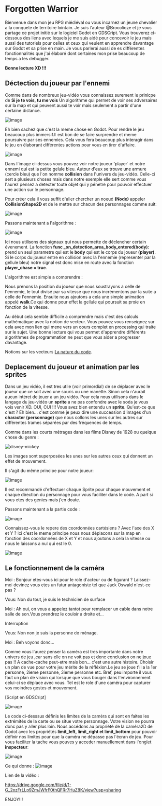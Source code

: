 # Forgotten Warrior
Bienvenue dans mon jeu RPG miédiéval ou vous incarnez un jeune chevalier a la conquete de territoire lointain.
Je suis l'auteur @Brocolioze et je vous partage ce projet initié sur le logiciel Godot en GDSCript.
Vous trouverez ci-dessous des liens avec lequels je me suis aidé pour concevoir le jeu mais aussi des tutoriels pour celles et ceux qui veulent
en apprendre davantage sur Godot et sa prise en main.
Je vous parlerai aussi de es différentes fonctionnalités que j'ai élaboré dont certaines mon prise beaucoup de temps a les debugger.

**Bonne lecture XD !!!**

## Déctection du joueur par l'ennemi

Comme dans de nombreux jeu-vidéo vous connaissez surement le prinicpe de **Si je te vois, tu me vois**
Un algorithme qui permet de voir ses adversaires sur la map et qui peuvent aussi te voir mais seulement a partir d'une certaine distance.

![image](https://github.com/Brocolioze/Jeu/assets/49524886/82e5af33-88b7-44c9-a5a4-cbb2295d0579)

Eh bien sachez que c'est la meme chose en Godot.
Pour rendre le jeu beaucoup plus immersif.Il est bon de se faire surprendre et meme poursuivre par ses ennemies.
Cela vous fera beaucoup plus interagir dans le jeu en élaborant différentes actions pour vous en tirer d'affaire.

![image](https://github.com/Brocolioze/Jeu/assets/49524886/e77c7df6-b6fc-48a8-b5a5-190270f09db2)

Dans l'image ci-dessus vous pouvez voir notre joueur 'player' et notre ennemi qui est la petite gelule bleu.
Autour d'eux se trouve une armure (cercle bleu) que l'on nomme **collision** dans l'univers du jeu-vidéo.
Celle-ci sert a plusieurs choses mais dans notre exemple elle sert comme vous l'aurez pensez a detecter toute objet qui y pénetre
pour pouvoir effectuer une action sur le personnage.

Pour créer cela il vous suffit d'aller chercher un noeud **(Node)** appeler **CollisionShape2D** et de le mettre sur chacun des personnages comme suit:

![image](https://github.com/Brocolioze/Jeu/assets/49524886/b639c3cc-63fe-4124-b7ef-18cd955c0398)

Passons maintenant a l'algorithme :

![image](https://github.com/Brocolioze/Jeu/assets/49524886/a5dca21f-a747-407a-8ed1-d6fa5164d01d)

Ici nous utilisons des signaux qui nous permette de déclencher certain évenement.
La fonction **func _on_detection_area_body_entered(body):** prend un seul parametre qui est le **body** qui est le corps du joueur **(player)**.
Si le corps du joueur entre en collision avec la l'ennemie (representer par la gellule bleu) notre signal est donc mise en route avec la fonction
**player_chase = true**.

L'algorithme est simple a comprendre :

Nous prenons la position du joueur que nous soustrayons a celle de l'ennemie, le tout divisé par sa vitesse que nous incrémentons par la suite a celle de l'ennemie.
Ensuite nous ajoutons a cela une simple animation appelé **walk**.Ce qui donne pour effet la gellule qui poursuit sa proie en fonction de la vitesse.

Au début cela semble difficile a comprendre mais c'est des calculs mathématique avec la notion de vecteur.
Vous pouvez vous renseignez sur cela avec mon lien qui mene vers un cours complet en processing qui traite sur le sujet.
Une bonne lecture qui vous permet d'apprendre différents algorithmes de programmation ne peut que vous aider a progresser davantage.

Notions sur les vecteurs [La nature du code](https://natureofcode.com/book/chapter-1-vectors/).

## Deplacement du joueur et animation par les sprites

Dans un jeu vidéo, il est tres utile (voir primordial) de se déplacer avec le joueur que ce soit avec une souris ou une manette.
Sinon cela n'aurait aucun intéret de jouer a un jeu vidéo.
Pour cela nous utilisons dans le langage du jeu-vidéo un **sprite** a ne pas confondre avec le soda je vous vois venir XD.
OUI, OUI !!! Vous avez bien entendu un **sprite**. Qu'est-ce que c'est ?
Eh bien... c'est comme je peux dire une succession d'images d'un **character (personnage)** que nous collons les unes sur les autres sur différentes trames séparées par des fréquences de temps.

Comme dans les courts métrages dans les films Disney de 1928 ou quelque chose du genre :

![disney-mickey](https://github.com/Brocolioze/Jeu/assets/49524886/e175eaac-f45c-4de3-b4f4-29ac8aa58e2d)

Les images sont superposées les unes sur les autres ceux qui donnent un effet de mouvement.

Il s'agit du même principe pour notre joueur:

![image](https://github.com/Brocolioze/Jeu/assets/49524886/ce9ae12e-33bb-449d-85f2-6238a268514d)

Il est recommandé d'effectuer chaque Sprite pour chaque mouvement et chaque direction du personnage pour vous faciliter dans le code.
A part si vous etes des génies mais j'en doute.

Passons maintenant a la partie code :

![image](https://github.com/Brocolioze/Jeu/assets/49524886/38d7e45c-988c-4d65-bd00-941064d3d855)

Connaissez-vous le repere des coordonnées cartésiens ? Avec l'axe des X et Y ? Ici c'est le meme principe nous nous déplacons sur la map en fonction des coordonnées de X et Y et nous ajoutons a cela la vitesse ou nous le laissons a nul qui est le 0.

![image](https://github.com/Brocolioze/Jeu/assets/49524886/f68b510d-5079-4998-874c-0137c04513a2)

## Le fonctionnement de la caméra

Moi : Bonjour etes-vous ici pour le role d'acteur ou de figurant ? Laissez-moi devinez vous etes un futur antagoniste tel que Jack Oswald n'est-ce pas ?

Vous: Non du tout, je suis le technicien de surface

Moi : Ah oui, on vous a appelez tantot pour remplacer un cable dans notre salle de son.Vous prendrez le couloir a droite et...

Interruption 

Vous: Non non je suis la personne de ménage.

Moi : Beh voyons donc...

Comme vous l'aurez penser la  caméra est tres importante dans notre univers de jeu ,car sans elle on ne voit pas et donc conclusion on ne joue pas !!
A cache-cache peut-etre mais bon... c'est une autre histoire.
Choisir un plan de vue pour votre jeu mérite de la réfléxion.Le jeu se joue t'il a la 1er personne, 2ieme personne, 3ieme personne etc.
Bref, peu importe il vous faut un plan de vision qui lorsque que vous bouger dans l'environnement celui-ci se déplace avec vous.
Tel est le role d'une caméra pour capturer vos moindres gestes et mouvement.

[Script en GDSCript]

![image](https://github.com/Brocolioze/Jeu/assets/49524886/ab9d1f5b-6fb5-4113-b4b3-726b7502a866)

Le code ci-desssus définis les limites de la caméra qui sont en faites les extrémités de la carte ou se situe votre personnage.
Votre vision ne pourra donc pas y aller plus loin.
Nous accédons au propriété de la caméra2D de Godot avec les propriétés **limit_left, limit_right et limit_bottom** pour pouvoir définir nos limites pour que la caméra ne dépasse pas l'écran de jeu.
Pour vous faciliter la tache vous pouves y acceder manuellement dans l'onglet **inspecteur**:

![image](https://github.com/Brocolioze/Jeu/assets/49524886/e91945c8-c43f-44e5-be7f-464e89bcd9bb)

Ce qui donne :
![image](https://github.com/Brocolioze/Jeu/assets/49524886/4ee927cd-2cde-4f4f-9ac3-6e5e1fa3de26)


Lien de la vidéo :

https://drive.google.com/file/d/1-G_2ozFrLLp9ZmJWfrF0thQFRr7HuZ8K/view?usp=sharing

ENJOY!!!



